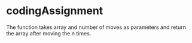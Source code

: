 # codingAssignment
The function takes array and number of moves as parameters and return the array after moving the n times.

